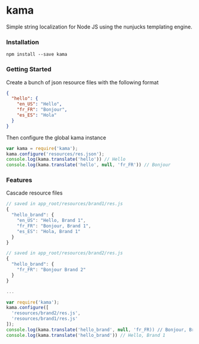 # kama
Simple string localization for Node JS using the nunjucks templating engine.

### Installation
`npm install --save kama`

### Getting Started
Create a bunch of json resource files with the following format

```json
{
  "hello": {
    "en_US": "Hello",
    "fr_FR": "Bonjour",
    "es_ES": "Hola"
  }
}
```

Then configure the global kama instance
```js
var kama = require('kama');
kama.configure('resources/res.json');
console.log(kama.translate('hello')) // Hello
console.log(kama.translate('hello', null, 'fr_FR')) // Bonjour
```

### Features
Cascade resource files
```js
// saved in app_root/resources/brand1/res.js
{
  "hello_brand": {
    "en_US": "Hello, Brand 1",
    "fr_FR": "Bonjour, Brand 1",
    "es_ES": "Hola, Brand 1"
  }
}

// saved in app_root/resources/brand2/res.js
{
  "hello_brand": {
    "fr_FR": "Bonjour Brand 2"
  }
}

...

var require('kama');
kama.configure([
  'resources/brand2/res.js',
  'resources/brand1/res.js'
]);
console.log(kama.translate('hello_brand', null, 'fr_FR)) // Bonjour, Brand 2
console.log(kama.translate('hello_brand')) // Hello, Brand 1
```
